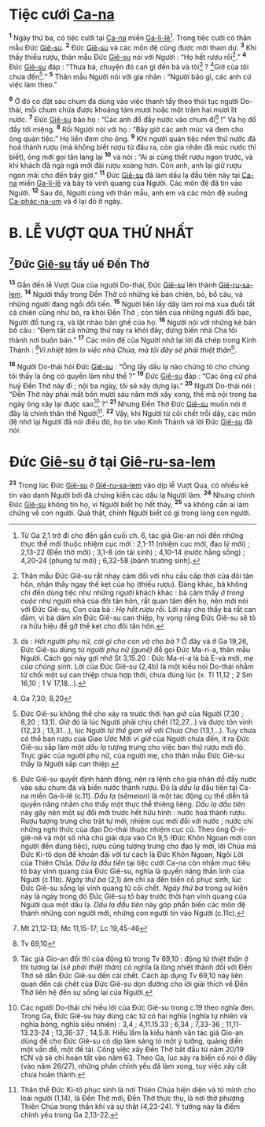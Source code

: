 # Tiệc cưới [Ca-na]()
<sup><b>1</b></sup> Ngày thứ ba, có tiệc cưới tại [Ca-na]() miền [Ga-li-lê]()[^1-3f854605-8c1e-4da8-8ac0-2e9c0ab51b24]. Trong tiệc cưới có thân mẫu Đức [Giê-su](). <sup><b>2</b></sup> Đức [Giê-su]() và các môn đệ cũng được mời tham dự. <sup><b>3</b></sup> Khi thấy thiếu rượu, thân mẫu Đức [Giê-su]() nói với Người : “Họ hết rượu rồi[^2-3f854605-8c1e-4da8-8ac0-2e9c0ab51b24].” <sup><b>4</b></sup> Đức [Giê-su]() đáp : “Thưa bà, chuyện đó can gì đến bà và tôi[^3-3f854605-8c1e-4da8-8ac0-2e9c0ab51b24] ? [^1@-3f854605-8c1e-4da8-8ac0-2e9c0ab51b24]Giờ của tôi chưa đến[^4-3f854605-8c1e-4da8-8ac0-2e9c0ab51b24].” <sup><b>5</b></sup> Thân mẫu Người nói với gia nhân : “Người bảo gì, các anh cứ việc làm theo.”

<sup><b>6</b></sup> Ở đó có đặt sáu chum đá dùng vào việc thanh tẩy theo thói tục người Do-thái, mỗi chum chứa được khoảng tám mươi hoặc một trăm hai mươi lít nước. <sup><b>7</b></sup> Đức [Giê-su]() bảo họ : “Các anh đổ đầy nước vào chum đi[^5-3f854605-8c1e-4da8-8ac0-2e9c0ab51b24] !” Và họ đổ đầy tới miệng. <sup><b>8</b></sup> Rồi Người nói với họ : “Bây giờ các anh múc và đem cho ông quản tiệc.” Họ liền đem cho ông. <sup><b>9</b></sup> Khi người quản tiệc nếm thử nước đã hoá thành rượu (mà không biết rượu từ đâu ra, còn gia nhân đã múc nước thì biết), ông mới gọi tân lang lại <sup><b>10</b></sup> và nói : “Ai ai cũng thết rượu ngon trước, và khi khách đã ngà ngà mới đãi rượu xoàng hơn. Còn anh, anh lại giữ rượu ngon mãi cho đến bây giờ.” <sup><b>11</b></sup> Đức [Giê-su]() đã làm dấu lạ đầu tiên này tại [Ca-na]() miền [Ga-li-lê]() và bày tỏ vinh quang của Người. Các môn đệ đã tin vào Người. <sup><b>12</b></sup> Sau đó, Người cùng với thân mẫu, anh em và các môn đệ xuống [Ca-phác-na-um]() và ở lại đó ít ngày.


# B. LỄ VƯỢT QUA THỨ NHẤT

## [^2@-3f854605-8c1e-4da8-8ac0-2e9c0ab51b24]Đức [Giê-su]() tẩy uế Đền Thờ
<sup><b>13</b></sup> Gần đến lễ Vượt Qua của người Do-thái, Đức [Giê-su]() lên thành [Giê-ru-sa-lem](). <sup><b>14</b></sup> Người thấy trong Đền Thờ có những kẻ bán chiên, bò, bồ câu, và những người đang ngồi đổi tiền. <sup><b>15</b></sup> Người liền lấy dây làm roi mà xua đuổi tất cả chiên cũng như bò, ra khỏi Đền Thờ ; còn tiền của những người đổi bạc, Người đổ tung ra, và lật nhào bàn ghế của họ. <sup><b>16</b></sup> Người nói với những kẻ bán bồ câu : “Đem tất cả những thứ này ra khỏi đây, đừng biến nhà Cha tôi thành nơi buôn bán.” <sup><b>17</b></sup> Các môn đệ của Người nhớ lại lời đã chép trong Kinh Thánh : *[^3@-3f854605-8c1e-4da8-8ac0-2e9c0ab51b24]Vì nhiệt tâm lo việc nhà Chúa, mà tôi đây sẽ phải thiệt thân*[^6-3f854605-8c1e-4da8-8ac0-2e9c0ab51b24].

<sup><b>18</b></sup> Người Do-thái hỏi Đức [Giê-su]() : “Ông lấy dấu lạ nào chứng tỏ cho chúng tôi thấy là ông có quyền làm như thế ?” <sup><b>19</b></sup> Đức [Giê-su]() đáp : “Các ông cứ phá huỷ Đền Thờ này đi ; nội ba ngày, tôi sẽ xây dựng lại.” <sup><b>20</b></sup> Người Do-thái nói : “Đền Thờ này phải mất bốn mươi sáu năm mới xây xong, thế mà nội trong ba ngày ông xây lại được sao[^7-3f854605-8c1e-4da8-8ac0-2e9c0ab51b24] ?” <sup><b>21</b></sup> Nhưng Đền Thờ Đức [Giê-su]() muốn nói ở đây là chính thân thể Người[^8-3f854605-8c1e-4da8-8ac0-2e9c0ab51b24]. <sup><b>22</b></sup> Vậy, khi Người từ cõi chết trỗi dậy, các môn đệ nhớ lại Người đã nói điều đó, họ tin vào Kinh Thánh và lời Đức [Giê-su]() đã nói.


# Đức [Giê-su]() ở tại [Giê-ru-sa-lem]()
<sup><b>23</b></sup> Trong lúc Đức [Giê-su]() ở [Giê-ru-sa-lem]() vào dịp lễ Vượt Qua, có nhiều kẻ tin vào danh Người bởi đã chứng kiến các dấu lạ Người làm. <sup><b>24</b></sup> Nhưng chính Đức [Giê-su]() không tin họ, vì Người biết họ hết thảy, <sup><b>25</b></sup> và không cần ai làm chứng về con người. Quả thật, chính Người biết có gì trong lòng con người.

[^1-3f854605-8c1e-4da8-8ac0-2e9c0ab51b24]: Từ Ga 2,1 trở đi cho đến gần cuối ch. 6, tác giả Gio-an nói đến những thực thể mới thuộc nhiệm cục mới : 2,1-11 (nhiệm cục mới, đạo lý mới) ; 2,13-22 (Đền thờ mới) ; 3,1-8 (ơn tái sinh) ; 4,10-14 (nước hằng sống) ; 4,20-24 (phụng tự mới) ; 6,32-58 (bánh trường sinh).
[^2-3f854605-8c1e-4da8-8ac0-2e9c0ab51b24]: Thân mẫu Đức Giê-su rất nhạy cảm đối với nhu cầu cấp thời của đôi tân hôn, nhận thấy ngay thế kẹt của họ (thiếu rượu). Đàng khác, bà không chỉ đến dùng tiệc như những người khách khác : bà cảm thấy *ở trong cuộc* như người nhà của đôi tân hôn, rất quan tâm đến họ, nên mới nói với Đức Giê-su, Con của bà : *Họ hết rượu rồi*. Lời này cho thấy bà rất can đảm, vì bà dám xin Đức Giê-su can thiệp, hy vọng rằng Đức Giê-su sẽ tỏ ra hữu hiệu để gỡ thế kẹt cho đôi tân hôn.
[^3-3f854605-8c1e-4da8-8ac0-2e9c0ab51b24]: ds : *Hỡi người phụ nữ, cái gì cho con và cho bà* ? Ở đây và ở Ga 19,26, Đức Giê-su dùng từ *người phụ nữ (gunê)* để gọi Đức Ma-ri-a, thân mẫu Người. Cách gọi này gợi nhớ St 3,15.20 : Đức Ma-ri-a là bà E-và mới, *mẹ của chúng sinh*. Lời của Đức Giê-su (2,4b) là một kiểu nói Do-thái nhằm từ chối một sự can thiệp chưa hợp thời, chưa đúng lúc (x. Tl 11,12 ; 2 Sm 16,10 ; 1 V 17,18...).
[^4-3f854605-8c1e-4da8-8ac0-2e9c0ab51b24]: Đức Giê-su không thể cho xảy ra trước thời hạn *giờ* của Người (7,30 ; 8,20 ; 13,1). *Giờ* đó là lúc Người phải chịu chết (12,27...) và được tôn vinh (12,23 ; 13,31...), lúc Người *từ thế gian về với Chúa Cha* (13,1...). Tuy chưa có thể ban rượu của Giao Ước Mới vì *giờ* của Người chưa đến, ít ra Đức Giê-su sắp làm một *dấu lạ* tượng trưng cho việc ban thứ rượu mới đó. Trực giác của người phụ nữ, của người mẹ, cho thân mẫu Đức Giê-su thấy là Người sắp can thiệp.
[^5-3f854605-8c1e-4da8-8ac0-2e9c0ab51b24]: Đức Giê-su quyết định hành động, nên ra lệnh cho gia nhân đổ đầy nước vào sáu chum đá và biến nước thành rượu. Đó là *dấu lạ* đầu tiên tại Ca-na miền Ga-li-lê (c.11). *Dấu lạ* (*sêmeion*) là một tác động cụ thể diễn tả quyền năng nhằm cho thấy một thực thể thiêng liêng. *Dấu lạ đầu tiên* này gây nên một sự đổi mới trước hết hữu hình : nước hoá thành rượu. Rượu tượng trưng cho trật tự mới, nhiệm cục mới đối với nước ; nước chỉ những nghi thức của đạo Do-thái thuộc nhiệm cục cũ. Theo ông Ô-ri-giê-nê và một số nhà chú giải dựa vào Cn 9,5 (Đức Khôn Ngoan mời con người đến dùng tiệc), rượu cũng tượng trưng cho đạo lý mới, lời Chúa mà Đức Ki-tô dọn để khoản đãi với tư cách là Đức Khôn Ngoan, Ngôi Lời của Thiên Chúa. *Dấu lạ đầu tiên* tại tiệc cưới Ca-na còn nhắm mục tiêu tỏ bày vinh quang của Đức Giê-su, nghĩa là quyền năng thần linh của Người (c.11b). *Ngày thứ ba* (2,1) ám chỉ xa đến biến cố phục sinh, lúc Đức Giê-su sống lại vinh quang từ cõi chết. *Ngày thứ ba* trong sự kiện này là ngày trong đó Đức Giê-su tỏ bày trước thời hạn vinh quang của Người qua một dấu lạ. *Dấu lạ đầu tiên* này góp phần biến các môn đệ thành những con người mới, những con người tin vào Người (c.11c).
[^6-3f854605-8c1e-4da8-8ac0-2e9c0ab51b24]: Tác giả Gio-an đổi thì của động từ trong Tv 69,10 : động từ *thiệt thân* ở thì tương lai (*sẽ phải thiệt thân*) có nghĩa là lòng nhiệt thành đối với Đền Thờ sẽ dẫn Đức Giê-su đến cái chết. Cách áp dụng Tv 69,10 này liên quan đến cái chết của Đức Giê-su dọn đường cho lời giải thích về Đền Thờ liên hệ đến sự sống lại của Người.
[^7-3f854605-8c1e-4da8-8ac0-2e9c0ab51b24]: Các người Do-thái chỉ hiểu lời của Đức Giê-su trong c.19 theo nghĩa đen. Trong Ga, Đức Giê-su hay dùng các từ có hai nghĩa (nghĩa tự nhiên và nghĩa bóng, nghĩa siêu nhiên) : 3,4 ; 4,11.15.33 ; 6,34 ; 7,33-36 ; 11,11-13.23-24 ; 13,36-37 ; 14,5.8. Hiểu lầm là kiểu hành văn tác giả Gio-an dùng để cho Đức Giê-su có dịp làm sáng tỏ một ý tưởng, quảng diễn một vấn đề, một đề tài. Công việc xây Đền Thờ bắt đầu từ năm 20/19 tCN và sẽ chỉ hoàn tất vào năm 63. Theo Ga, lúc xảy ra biến cố nói ở đây (vào năm 26/27), những phần chính yếu đã làm xong, tuy việc xây cất chưa hoàn thành.
[^8-3f854605-8c1e-4da8-8ac0-2e9c0ab51b24]: Thân thể Đức Ki-tô phục sinh là nơi Thiên Chúa hiện diện và tỏ mình cho loài người (1,14), là Đền Thờ mới, Đền Thờ thực thụ, là nơi thờ phượng Thiên Chúa trong thần khí và sự thật (4,23-24). Ý tưởng này là điểm chính yếu trong Ga 2,13-22.
[^1@-3f854605-8c1e-4da8-8ac0-2e9c0ab51b24]: Ga 7,30; 8,20
[^2@-3f854605-8c1e-4da8-8ac0-2e9c0ab51b24]: Mt 21,12-13; Mc 11,15-17; Lc 19,45-46
[^3@-3f854605-8c1e-4da8-8ac0-2e9c0ab51b24]: Tv 69,10